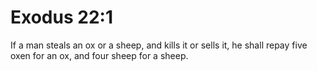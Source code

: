 # Exodus 22:1

If a man steals an ox or a sheep, and kills it or sells it, he shall repay five oxen for an ox, and four sheep for a sheep.
